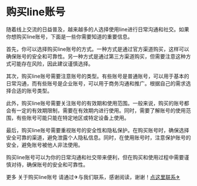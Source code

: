 # 购买line账号

随着线上交流的日益普及，越来越多的人选择使用line进行日常沟通和社交。如果你想购买line账号，下面是一些你需要知道的重要信息。

首先，你可以选择购买line账号的方式。一种方式是通过官方渠道购买，这样可以确保账号的安全和可靠性。另一种方式是通过第三方渠道购买，但需要注意这种方式可能存在风险，因此建议谨慎选择。

其次，购买line账号需要注意账号的类型。有些账号是普通账号，可以用于基本的日常沟通，而有些账号是企业账号，可以用于商务沟通和推广。根据自己的需求选择合适的账号类型。

此外，购买line账号需要关注账号的有效期和使用范围。一般来说，购买的账号都会有一定的有效期限制，需要在有效期内进行使用。同时，需要了解账号的使用范围，有些账号可能只能在特定地区或特定设备上使用。

最后，购买line账号需要重视账号的安全性和隐私保护。在购买账号时，确保选择安全可靠的渠道，避免泄露个人隐私信息。同时，在使用账号时，注意保护账号的安全，避免账号被他人非法使用。

购买line账号可以为你的日常沟通和社交带来便利，但在购买和使用过程中需要谨慎对待，确保账号的安全和可靠性。

更多 关于购买line账号 请通过✈与我们联系，感谢阅读，谢谢！[点这里联系✈](https://d.k02.cc)